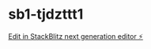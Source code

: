 # sb1-tjdzttt1

[Edit in StackBlitz next generation editor ⚡️](https://stackblitz.com/~/github.com/fenicinai/sb1-tjdzttt1)